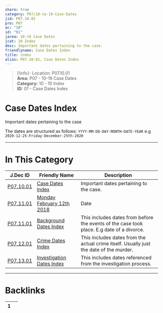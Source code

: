 ```yaml
---  
share: true  
category: P07/10-to-19-Case-Dates  
jid: P07.10.01  
pro: P07  
ac: "10"  
id: "01"  
jarea: 10-19 Case Dates  
jcat: 10 Index  
desc: Important dates pertaining to the case.  
friendlyname: Case Dates Index  
title: index  
alias: P07-10-01, Case Dates Index  
---  
```

  
>[!info]- Location: P07.10.01  
>**Area:** P07 - 10-19 Case Dates  
>**Category:** 10 - 10 Index  
>**ID:** 01 - Case Dates Index  
  
# Case Dates Index  
Important dates pertaining to the case  
  
The dates are structured as follows: `YYYY-MM-DD-DAY-MONTH-DATE-YEAR` e.g `2020-12-25-Friday-December-25th-2020`  
  
  
  
---  
# In This Category  
  
| J.Dec ID                                                                                                               | Friendly Name                                                                                                                          | Description                                                                               |  
| ---------------------------------------------------------------------------------------------------------------------- | -------------------------------------------------------------------------------------------------------------------------------------- | ----------------------------------------------------------------------------------------- |  
| [P07.10.01](index.md)                                                   | [Case Dates Index](index.md)                                                            | Important dates pertaining to the case.                                                   |  
| [P07.11.01](./11-Background-Dates/2018-2-12-Monday-February-12th-2018.md) | [Monday February 12th 2018](./11-Background-Dates/2018-2-12-Monday-February-12th-2018.md) | Date                                                                                      |  
| [P07.11.01](./11-Background-Dates/index.md)                               | [Background Dates Index](./11-Background-Dates/index.md)                                  | This includes dates from before the events of the case took place. E.g date of a divorce. |  
| [P07.12.01](./12-Crime-Dates/index.md)                                    | [Crime Dates Index](./12-Crime-Dates/index.md)                                            | This includes dates from the actual crime itself. Usually just the date of the murder.    |  
| [P07.13.01](./13-Investigation-Dates/index.md)                            | [Investigation Dates Index](./13-Investigation-Dates/index.md)                            | This includes dates referenced from the investigation process.                            |  
  
  
---  
# Backlinks  
<div><table class="dataview table-view-table"><thead class="table-view-thead"><tr class="table-view-tr-header"><th class="table-view-th"><span></span><span class="dataview small-text">1</span></th><th class="table-view-th"><span></span></th></tr></thead><tbody class="table-view-tbody"></tbody></table></div>